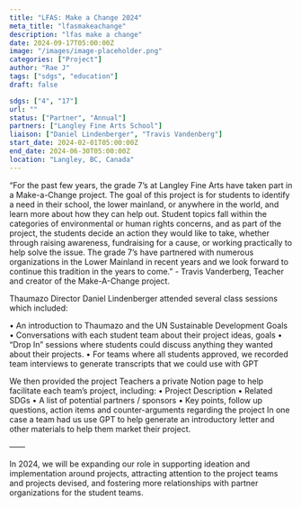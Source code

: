```yaml
---
title: "LFAS: Make a Change 2024"
meta_title: "lfasmakeachange"
description: "lfas make a change"
date: 2024-09-17T05:00:00Z
image: "/images/image-placeholder.png"
categories: ["Project"]
author: "Rae J"
tags: ["sdgs", "education"]
draft: false

sdgs: ["4", "17"]
url: ""
status: ["Partner", "Annual"]
partners: ["Langley Fine Arts School"]
liaison: ["Daniel Lindenberger", "Travis Vandenberg"]
start_date: 2024-02-01T05:00:00Z
end_date: 2024-06-30T05:00:00Z
location: "Langley, BC, Canada"
---
```


“For the past few years, the grade 7’s at Langley Fine Arts have taken part in a Make-a-Change project. The goal of this project is for students to identify a need in their school, the lower mainland, or anywhere in the world, and learn more about how they can help out. Student topics fall within the categories of environmental or human rights concerns, and as part of the project, the students decide an action they would like to take, whether through raising awareness, fundraising for a cause, or working practically to help solve the issue. The grade 7’s have partnered with numerous organizations in the Lower Mainland in recent years and we look forward to continue this tradition in the years to come.” - Travis Vanderberg, Teacher and creator of the Make-A-Change project.

Thaumazo Director Daniel Lindenberger attended several class sessions which included:

• An introduction to Thaumazo and the UN Sustainable Development Goals
• Conversations with each student team about their project ideas, goals
• “Drop In” sessions where students could discuss anything they wanted about their projects.
• For teams where all students approved, we recorded team interviews to generate transcripts that we could use with GPT

We then provided the project Teachers a private Notion page to help facilitate each team’s project, including:
• Project Description
• Related SDGs
• A list of potential partners / sponsors
• Key points, follow up questions, action items and counter-arguments regarding the project
In one case a team had us use GPT to help generate an introductory letter and other materials to help them market their project.

——

In 2024, we will be expanding our role in supporting ideation and implementation around projects, attracting attention to the project teams and projects devised, and fostering more relationships with partner organizations for the student teams. 
